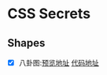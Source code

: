 # CSS Secrets
## Shapes
- [x] 八卦图:[预览地址](https://zhuanghaixin.github.io/CSS-Secret/shapes/yinyang/index.html) [代码地址](https://github.com/zhuanghaixin/CSS-Secret/tree/master/shapes/yinyang)